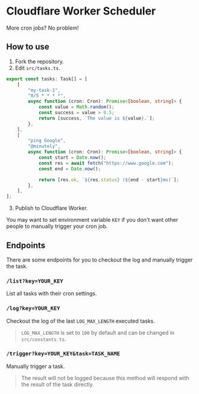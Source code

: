 # Cloudflare Worker Scheduler

More cron jobs? No problem!

## How to use

1. Fork the repository.
2. Edit `src/tasks.ts`.
```ts
export const tasks: Task[] = [
    [
        "my-task-1",
        "0/5 * * * *",
        async function (cron: Cron): Promise<[boolean, string]> {
            const value = Math.random();
            const success = value > 0.5;
            return [success, `The value is ${value}.`];
        },
    ],
    [
        "ping Google",
        "@minutely",
        async function (cron: Cron): Promise<[boolean, string]> {
            const start = Date.now();
            const res = await fetch("https://www.google.com");
            const end = Date.now();

            return [res.ok, `${res.status} (${end - start}ms)`];
        },
    ],
];
```
3. Publish to Cloudflare Worker.

You may want to set environment variable `KEY` if you don't want other people to manually trigger your cron job.

## Endpoints

There are some endpoints for you to checkout the log and manually trigger the task.

### `/list?key=YOUR_KEY`

List all tasks with their cron settings.

### `/log?key=YOUR_KEY`

Checkout the log of the last `LOG_MAX_LENGTH` executed tasks.

> `LOG_MAX_LENGTH` is set to `100` by default and can be changed in `src/constants.ts`.

### `/trigger?key=YOUR_KEY&task=TASK_NAME`

Manually trigger a task.

> The result will not be logged because this method will respond with the result of the task directly.
